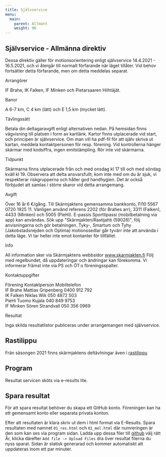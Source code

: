 ```yaml
---
title: Självservice
menu:
  main:
    parent: Allmänt
    weight: 90
---
```


## Självservice - Allmänna direktiv
Dessa direktiv gäller för motionsorientering enligt självservice 14.4.2021 - 16.5.2021, och vi återgår till normalt förfarande när läget tillåter. Vid behov fortsätter detta förfarande, men om detta meddelas separat. 

Arrangörer

IF Brahe, IK Falken, IF Minken och Pietarsaaren Hiihtäjät.

Banor

A 6-7 km, C 4 km (lätt) och E 1,5 km (mycket lätt).

Tävlingssätt 

Betala din deltagaravgift enligt alternativen nedan. På hemsidan finns vägvisning till platsen i form av kartlänk. Kartor finns utplacerade vid start, och principen är självservice. Om man vill ha pdf-fil för att själv skriva ut kartan, meddela kontaktpersonen för resp. förening. Vid kontrollerna hänger skärmar med kodsiffra, ingen emitstämpling. Rör inte vid skärmarna.

Tidpunkt 

Skärmarna finns utplacerade från och med onsdag kl 17 till och med söndag kväll kl 19. Observera att delta ansvarsfullt; kom inte med om du är sjuk, vi respekterar riskgrupperna och håller god handhygien. Det är också förbjudet att samlas i större skaror vid detta arrangemang.

Avgift 

Över 16 år 6 €/gång. 
Till Skärmjaktens gemensamma bankkonto, FI10 5567 0720 1925 11. Vänligen använd referens 2202 (för Brahes arr), 3311 (Falken), 4433 (Minken) och 5005 (PieHi). 
E-passis Sporttipassi (mobilbetalning via app) kan användas. Sök upp "Skärmjakten/Rastijahti (59026)", följ anvisningarna och gör betalningen. 
Tyky-, Smartum och Tyhy (Jakobstadsnejden och Optima) motionssedlar går tyvärr inte att använda i detta läge. 
Vi tar heller inte emot kontanter för tillfället. 

Info 

All information sker via Skärmjaktens webbsidor www.skarmjakten.fi 
Följ med regelbundet, då uppdateringar och ändringar kan förekomma. 
Vi informerar främst inte via PS och ÖT:s föreningsspalter. 

Kontaktuppgifter

Förening    Kontaktperson       Mobiltelefon  
IF Brahe    Mattias Gripenberg  0400 912 792  
IK Falken   Niklas Wik          050 4872 503  
PieHi       Tuomo Kujala        040 849 9753  
IF Minken   Sören Strandvall    050 356 0969  

Resultat 

Inga skilda resultatlistor publiceras under arrangemangen med självservice.


## Rastilippu

Frän säsongen 2021 finns skärmjaktens deltävlningar även i [rastilippu](https://rastilippu.fi)

## Program

Resultat servicen sköts via e-results lite.

## Spara resultat

För att spara resultat behöver du skapa ett GitHub konto. Föreningen kan ha ett gemensamt konto eller separata privata konton. 

Efter att resultaten är klara skriv ut dem i html format via E-Results. Spara resultaten med namnet `01_res.html` och `01_mel.html` där numreringen är den som kan ses via program sidan. Ladda upp dessa filer till [github](https://github.com/Skarmjakten/website/tree/main/resultat) välj rätt År, klicka därefter `Add file -> Upload Files` dra över resultat filerna du nyss sparat. Sidan är statisk generarad och kommer automatiskt att uppdateras inom ett par minuter.
